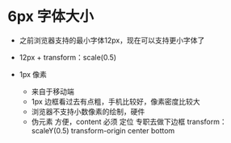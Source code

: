 # 6px 字体大小

- 之前浏览器支持的最小字体12px，现在可以支持更小字体了
- 12px + transform：scale(0.5)

- 1px 像素
    - 来自于移动端
    - 1px 边框看过去有点粗，手机比较好，像素密度比较大
    - 浏览器不支持小数像素的绘制，硬件
    - 伪元素
        方便，content 必须
        定位 专职去做下边框
        transform：scaleY(0.5)
        transform-origin center bottom